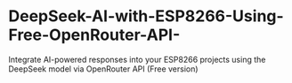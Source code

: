 # DeepSeek-AI-with-ESP8266-Using-Free-OpenRouter-API-
Integrate AI-powered responses into your ESP8266 projects using the DeepSeek model via OpenRouter API (Free version)

